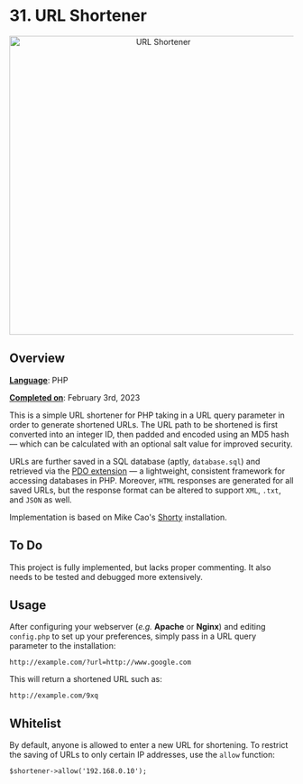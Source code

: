 # 31. URL Shortener

<p align="center">
<img width="530" alt="URL Shortener" src="https://miro.medium.com/max/830/1*Pdw7h5X6vQQNVopIzHBG6A.jpeg"> 
</p>

## Overview 

<ins>__Language__</ins>: PHP

<ins>__Completed on__</ins>: February 3rd, 2023

This is a simple URL shortener for PHP taking in a URL query parameter in order to generate shortened URLs. The URL path to be shortened is first converted into an integer ID, then padded and encoded using an MD5 hash &mdash; which can be calculated with an optional salt value for improved security.

URLs are further saved in a SQL database (aptly, `database.sql`) and retrieved via the [PDO extension](https://www.simplilearn.com/tutorials/php-tutorial/pdo-in-php) &mdash; a lightweight, consistent framework for accessing databases in PHP. Moreover, `HTML` responses are generated for all saved URLs, but the response format can be altered to support `XML`, `.txt`, and `JSON` as well.

Implementation is based on Mike Cao's [Shorty](https://github.com/mikecao/shorty) installation.


## To Do

This project is fully implemented, but lacks proper commenting. It also needs to be tested and debugged more extensively.

## Usage

After configuring your webserver (*e.g.* <b>Apache</b> or <b>Nginx</b>) and editing `config.php` to set up your preferences, simply pass in a URL query parameter to the installation:

```
http://example.com/?url=http://www.google.com
```

This will return a shortened URL such as:

```
http://example.com/9xq
```

## Whitelist

By default, anyone is allowed to enter a new URL for shortening. To restrict the saving of URLs to only certain IP addresses, use the `allow` function:

```
$shortener->allow('192.168.0.10');
```